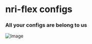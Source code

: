 # nri-flex configs

### All your configs are belong to us

![Image](https://i.kym-cdn.com/entries/icons/original/000/000/013/maxresdefault-2.jpg)
